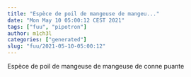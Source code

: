 ```yaml
---
title: "Espèce de poil de mangeuse de mangeu..."
date: "Mon May 10 05:00:12 CEST 2021"
tags: ["fuu", "pipotron"]
author: m1ch3l
categories: ["generated"]
slug: "fuu/2021-05-10-05:00:12"
---
```


Espèce de poil de mangeuse de mangeuse de conne puante

